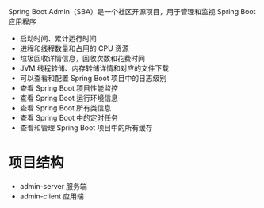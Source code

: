 Spring Boot Admin（SBA）是一个社区开源项目，用于管理和监视 Spring Boot 应用程序

- 启动时间、累计运行时间
- 进程和线程数量和占用的 CPU 资源
- 垃圾回收详情信息，回收次数和花费时间
- JVM 线程转储、内存转储详情和对应的文件下载
- 可以查看和配置 Spring Boot 项目中的日志级别
- 查看 Spring Boot 项目性能监控
- 查看 Spring Boot 运行环境信息
- 查看 Spring Boot 所有类信息
- 查看 Spring Boot 中的定时任务
- 查看和管理 Spring Boot 项目中的所有缓存

# 项目结构

- admin-server 服务端
- admin-client 应用端